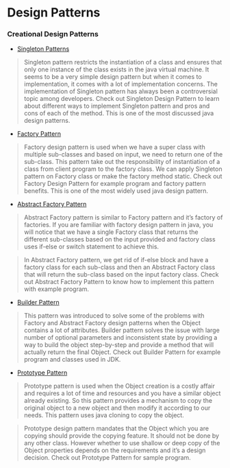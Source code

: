 # Design Patterns

### Creational Design Patterns

- [Singleton Patterns](https://github.com/paulliu87/javadesignpattern/tree/master/creationalDesignPatterns/Singleton)

> Singleton pattern restricts the instantiation of a class and ensures that only one instance of the class exists in the java virtual machine. It seems to be a very simple design pattern but when it comes to implementation, it comes with a lot of implementation concerns. The implementation of Singleton pattern has always been a controversial topic among developers. Check out Singleton Design Pattern to learn about different ways to implement Singleton pattern and pros and cons of each of the method. This is one of the most discussed java design patterns.


- [Factory Pattern](https://github.com/paulliu87/javadesignpattern/tree/master/creationalDesignPatterns/Factory)

> Factory design pattern is used when we have a super class with multiple sub-classes and based on input, we need to return one of the sub-class. This pattern take out the responsibility of instantiation of a class from client program to the factory class. We can apply Singleton pattern on Factory class or make the factory method static. Check out Factory Design Pattern for example program and factory pattern benefits. This is one of the most widely used java design pattern.

- [Abstract Factory Pattern](https://github.com/paulliu87/javadesignpattern/tree/master/creationalDesignPatterns/AbstractFactory)

> Abstract Factory pattern is similar to Factory pattern and it’s factory of factories. If you are familiar with factory design pattern in java, you will notice that we have a single Factory class that returns the different sub-classes based on the input provided and factory class uses if-else or switch statement to achieve this.

> In Abstract Factory pattern, we get rid of if-else block and have a factory class for each sub-class and then an Abstract Factory class that will return the sub-class based on the input factory class. Check out Abstract Factory Pattern to know how to implement this pattern with example program.

- [Builder Pattern](https://github.com/paulliu87/javadesignpattern/tree/master/creationalDesignPatterns/Builder)

> This pattern was introduced to solve some of the problems with Factory and Abstract Factory design patterns when the Object contains a lot of attributes. Builder pattern solves the issue with large number of optional parameters and inconsistent state by providing a way to build the object step-by-step and provide a method that will actually return the final Object. Check out Builder Pattern for example program and classes used in JDK.

- [Prototype Pattern](https://github.com/paulliu87/javadesignpattern/tree/master/creationalDesignPatterns/Prototype)

> Prototype pattern is used when the Object creation is a costly affair and requires a lot of time and resources and you have a similar object already existing. So this pattern provides a mechanism to copy the original object to a new object and then modify it according to our needs. This pattern uses java cloning to copy the object.

> Prototype design pattern mandates that the Object which you are copying should provide the copying feature. It should not be done by any other class. However whether to use shallow or deep copy of the Object properties depends on the requirements and it’s a design decision. Check out Prototype Pattern for sample program.

